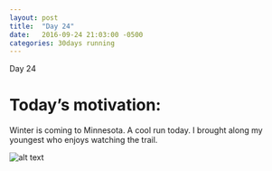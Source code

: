 ```yaml
---
layout: post
title:  "Day 24"
date:   2016-09-24 21:03:00 -0500
categories: 30days running
---
```

Day 24

# Today’s motivation:

Winter is coming to Minnesota. A cool run today. I brought along my youngest who enjoys watching the trail.

![alt text]({{site.baseurl}}/img/day24.jpg "Day 24 - Snapped a screenshot at 5km")